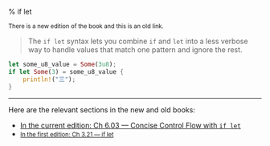 % if let

<small>There is a new edition of the book and this is an old link.</small>

> The `if let` syntax lets you combine `if` and `let` into a less verbose way to handle values that match one pattern and ignore the rest.

```rust
let some_u8_value = Some(3u8);
if let Some(3) = some_u8_value {
    println!("三");
}
```

---

Here are the relevant sections in the new and old books:

* [In the current edition: Ch 6.03 — Concise Control Flow with `if let`][2]
* <small>[In the first edition: Ch 3.21 — if let][1]</small>

[1]: https://doc.rust-lang.org/1.30.0/book/first-edition/if-let.html
[2]: ch06-03-if-let.html
